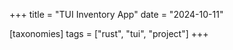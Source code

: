 +++
title = "TUI Inventory App"
date = "2024-10-11"

[taxonomies]
tags = ["rust", "tui", "project"]
+++
